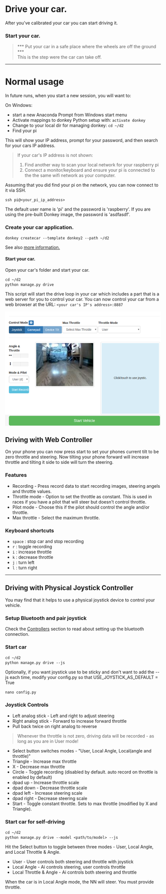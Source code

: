 # Drive your car.

After you've calibrated your car you can start driving it. 

### Start your car.
 
> *** Put your car in a safe place where the wheels are off the ground ***  
This is the step were the car can take off. 

---
# Normal usage
In future runs, when you start a new session, you will want to:

On Windows:

* start a new Anaconda Prompt from Windows start menu
* Activate mappings to donkey Python setup with: ```activate donkey```
* Change to your local dir for managing donkey: ```cd ~/d2```
* Find your pi



This will show your IP address, prompt for your password, and then search 
for your cars IP address. 

> If your car's IP address is not shown:
>
> 1. Find another way to scan your local network for your raspberry pi 
> 2. Connect a monitor/keyboard and ensure your pi is connected to the the same wifi network as your computer. 


Assuming that you did find your pi on the network, you can now connect to it via SSH. 

```
ssh pi@<your_pi_ip_address>
```

The default user name is 'pi' and the password is 'raspberry'.  If you are using the pre-built Donkey image, the password is 'asdfasdf'.


### Create your car application.

```
donkey createcar --template donkey2 --path ~/d2
```

See also [more information.](/utility/donkey/#create-car)

#### Start your car.
Open your car's folder and start your car. 
```
cd ~/d2
python manage.py drive
```

This script will start the drive loop in your car which includes a part that 
is a web server for you to control your car. You can now control your car
from a web browser at the URL: `<your car's IP's address>:8887`

![drive UI](../assets/drive_UI.png)

## Driving with Web Controller
On your phone you can now press start to set your phones current tilt to be
zero throttle and steering. Now tilting your phone forward will increase throttle and tilting it side to side will turn the steering. 


### Features
* Recording - Press record data to start recording images, steering angels and throttle values. 
* Throttle mode - Option to set the throttle as constant. This is used in 
races if you have a pilot that will steer but doesn't control throttle. 
* Pilot mode - Choose this if the pilot should control the angle and/or throttle.
* Max throttle - Select the maximum throttle.

### Keyboard shortcuts
* `space` : stop car and stop recording
* `r` : toggle recording
* `i` : increase throttle
* `k` : decrease throttle
* `j` : turn left 
* `l` : turn right 

----

## Driving with Physical Joystick Controller

You may find that it helps to use a physical joystick device to control your vehicle.

### Setup Bluetooth and pair joystick
Check the [Controllers](/parts/controllers/#physical-joystick-controller) section to read about setting up the bluetooth connection.

### Start car
```
cd ~/d2
python manage.py drive --js
```

Optionally, if you want joystick use to be sticky and don't want to add the --js each time, modify your config.py so that USE_JOYSTICK_AS_DEFAULT = True
```
nano config.py
```


### Joystick Controls

* Left analog stick - Left and right to adjust steering
* Right analog stick - Forward to increase forward throttle
* Pull back twice on right analog to reverse

> Whenever the throttle is not zero, driving data will be recorded - as long as you are in User mode!

* Select button switches modes - "User, Local Angle, Local(angle and throttle)"
* Triangle - Increase max throttle
* X  - Decrease max throttle
* Circle - Toggle recording (disabled by default. auto record on throttle is enabled by default)
* dpad up - Increase throttle scale
* dpad down - Decrease throttle scale
* dpad left - Increase steering scale
* dpad right - Decrease steering scale
* Start - Toggle constant throttle. Sets to max throttle (modified by X and Triangle).


### Start car for self-driving
```
cd ~/d2
python manage.py drive --model <path/to/model> --js
```

Hit the Select button to toggle between three modes - User, Local Angle, and Local Throttle & Angle.

* User - User controls both steering and throttle with joystick
* Local Angle - Ai controls steering, user controls throttle
* Local Throttle & Angle - Ai controls both steering and throttle

When the car is in Local Angle mode, the NN will steer. You must provide throttle.



